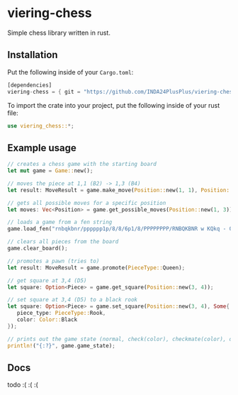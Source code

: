 # viering-chess

Simple chess library written in rust.

## Installation
Put the following inside of your `Cargo.toml`:
```rs
[dependencies]
viering-chess = { git = "https://github.com/INDA24PlusPlus/viering-chess.git" }
```

To import the crate into your project, put the following inside of your rust file:
```rs
use viering_chess::*;
```

## Example usage

```rs
// creates a chess game with the starting board
let mut game = Game::new(); 

// moves the piece at 1,1 (B2) -> 1,3 (B4)
let result: MoveResult = game.make_move(Position::new(1, 1), Position::new(1, 3)); 

// gets all possible moves for a specific position
let moves: Vec<Position> = game.get_possible_moves(Position::new(1, 3));

// loads a game from a fen string
game.load_fen("rnbqkbnr/pppppp1p/8/8/6p1/8/PPPPPPPP/RNBQKBNR w KQkq - 0 1") 

// clears all pieces from the board
game.clear_board(); 

// promotes a pawn (tries to)
let result: MoveResult = game.promote(PieceType::Queen); 

// get square at 3,4 (D5)
let square: Option<Piece> = game.get_square(Position::new(3, 4));

// set square at 3,4 (D5) to a black rook
let square: Option<Piece> = game.set_square(Position::new(3, 4), Some{
   piece_type: PieceType::Rook,
   color: Color::Black
});

// prints out the game state (normal, check(color), checkmate(color), draw)
println!("{:?}", game.game_state);
```

## Docs
todo :( :( :(
